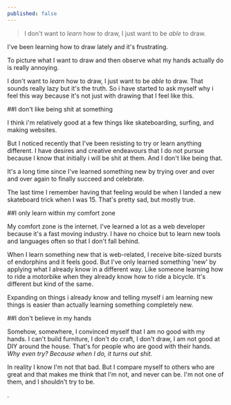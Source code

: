 ```yaml
---
published: false
---
```




> I don't want to _learn_ how to draw, I just want to be _able_ to draw.

I've been learning how to draw lately and it's frustrating.

To picture what I want to draw and then observe what my hands actually do is really annoying.

I don't want to _learn_ how to draw, I just want to be _able_ to draw. That sounds really lazy but it's the truth. So i have started to ask myself why i feel this way because it's not just with drawing that I feel like this.

##I don't like being shit at something

I think i'm relatively good at a few things like skateboarding, surfing, and making websites.

But I noticed recently that I've been resisting to try or learn anything different. I have desires and creative endeavours that I do not pursue because I know that initially i will be shit at them. And I don't like being that.

It's a long time since I've learned something new by trying over and over and over again to finally succeed and celebrate.

The last time I remember having that feeling would be when I landed a new skateboard trick when I was 15. That's pretty sad, but mostly true.

##I only learn within my comfort zone

My comfort zone is the internet. I've learned a lot as a web developer because it's a fast moving industry. I have no choice but to learn new tools and languages often so that I don't fall behind.

When I learn something new that is web-related, I receive bite-sized bursts of endorphins and it feels good. But I've only learned something 'new' by applying what I already know in a different way. Like someone learning how to ride a motorbike when they already know how to ride a bicycle. It's different but kind of the same.

Expanding on things i already know and telling myself i am learning new things is easier than actually learning something completely new.

##I don't believe in my hands

Somehow, somewhere, I convinced myself that I am no good with my hands. I can't build furniture, I don't do craft, I don't draw, I am not good at DIY around the house. That's for people who are good with their hands. _Why even try? Because when I do, it turns out shit_.

In reality I know I'm not that bad. But I compare myself to others who are great and that makes me think that I'm not, and never can be. I'm not one of them, and I shouldn't try to be.

.


